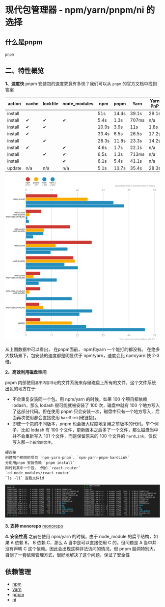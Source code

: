# 现代包管理器 - npm/yarn/pnpm/ni 的选择

## 什么是pnpm
`pnpm`
## 二、特性概览
**1、速度快**
pnpm 安装包的速度究竟有多快？我们可以从 `pnpm` 的官方文档中找到答案

| action  | cache | lockfile | node_modules| npm | pnpm | Yarn | Yarn PnP |
| ---     | ---   | ---      | ---         | --- | --- | --- | --- |
| install |       |          |             | 51s | 14.4s | 39.1s | 29.1s |
| install | ✔     | ✔        | ✔           | 5.4s | 1.3s | 707ms | n/a |
| install | ✔     | ✔        |             | 10.9s | 3.9s | 11s | 1.8s |
| install | ✔     |          |             | 33.4s | 6.5s | 26.5s | 17.2s |
| install |       | ✔        |             | 28.3s | 11.8s | 23.3s | 14.2s |
| install | ✔     |          | ✔           | 4.6s | 1.7s | 22.1s | n/a |
| install |       | ✔        | ✔           | 6.5s | 1.3s | 713ms | n/a |
| install |       |          | ✔           | 6.1s | 5.4s | 41.1s | n/a |
| update  | n/a   | n/a      | n/a         | 5.1s | 10.7s | 35.4s | 28.3s |

![Graph of the alotta-files results](https://github.com/pnpm/benchmarks-of-javascript-package-managers/raw/main/results/imgs/alotta-files.svg)

从上图数据中可以看出， 在pnpm面前， npm和yarn 一个能打的都没有。
在绝多大数场景下，包安装的速度都是明显优于 npm/yarn，速度会比 npm/yarn 快 2-3 倍。

**2、高效利用磁盘空间**

pnpm 内部使用`基于内容寻址`的文件系统来存储磁盘上所有的文件，这个文件系统出色的地方在于:

- 不会重复安装同一个包。用 npm/yarn 的时候，如果 100 个项目都依赖 lodash，那么 lodash 很可能就被安装了 100 次，磁盘中就有 100 个地方写入了这部分代码。但在使用 pnpm 只会安装一次，磁盘中只有一个地方写入，后面再次使用都会直接使用 `hardlink`(硬链接)。
- 即使一个包的不同版本，pnpm 也会极大程度地复用之前版本的代码。举个例子，比如 lodash 有 100 个文件，更新版本之后多了一个文件，那么磁盘当中并不会重新写入 101 个文件，而是保留原来的 100 个文件的 `hardLink`，仅仅写入那`一个新增的文件`。

```
硬连接
创建两个相同的项目 `npm-yarn-pnpm`、`npm-yarn-pnpm-hardLink`
分别用pnpm 安装依赖 `pnpm install`
同时到其中一个包， 例如 `react-router`
`cd node_modules/react-router`
`ls -li` 查看文件id
```

![image-20220505021043812](./WechatIMG204.png)

**3. 支持 monorepo**
[monorepo](https://www.perforce.com/blog/vcs/what-monorepo)

**4. 安全性高**
之前在使用 npm/yarn 的时候，由于 node_module 的扁平结构，如果 A 依赖 B， B 依赖 C，那么 A 当中是可以直接使用 C 的，但问题是 A 当中并没有声明 C 这个依赖。因此会出现这种非法访问的情况。但 pnpm 脑洞特别大，自创了一套依赖管理方式，很好地解决了这个问题，保证了安全性

## 依赖管理

- [npm](./npm-yarn-pnpm/doc/npm.md)
- [yarn](./npm-yarn-pnpm/doc/yarn.md)
- [pnpm](./npm-yarn-pnpm/doc/pnpm.md)
- [ni](./npm-yarn-pnpm/doc/ni.md)